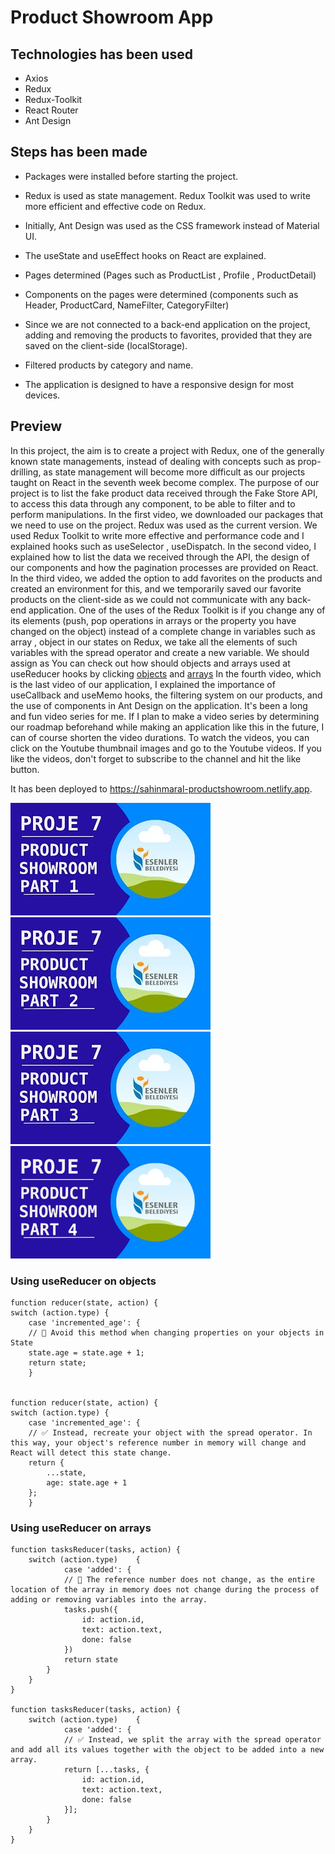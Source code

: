 <style>
    img{
        width:320px;
        height:180px
    }
</style>

# Product Showroom App

## Technologies has been used

- Axios
- Redux
- Redux-Toolkit
- React Router
- Ant Design

## Steps has been made

- Packages were installed before starting the project.

- Redux is used as state management. Redux Toolkit was used to write more efficient and effective code on Redux.

- Initially, Ant Design was used as the CSS framework instead of Material UI.

- The useState and useEffect hooks on React are explained.

- Pages determined (Pages such as ProductList , Profile , ProductDetail)

- Components on the pages were determined (components such as Header, ProductCard, NameFilter, CategoryFilter)

- Since we are not connected to a back-end application on the project, adding and removing the products to favorites, provided that they are saved on the client-side (localStorage).

- Filtered products by category and name.

- The application is designed to have a responsive design for most devices.

## Preview

In this project, the aim is to create a project with Redux, one of the generally known state managements, instead of dealing with concepts such as prop-drilling, as state management will become more difficult as our projects taught on React in the seventh week become complex. The purpose of our project is to list the fake product data received through the Fake Store API, to access this data through any component, to be able to filter and to perform manipulations.
In the first video, we downloaded our packages that we need to use on the project. Redux was used as the current version. We used Redux Toolkit to write more effective and performance code and I explained hooks such as useSelector , useDispatch.
In the second video, I explained how to list the data we received through the API, the design of our components and how the pagination processes are provided on React. In the third video, we added the option to add favorites on the products and created an environment for this, and we temporarily saved our favorite products on the client-side as we could not communicate with any back-end application. One of the uses of the Redux Toolkit is if you change any of its elements (push, pop operations in arrays or the property you have changed on the object) instead of a complete change in variables such as array , object in our states on Redux, we take all the elements of such variables with the spread operator and create a new variable. We should assign as
You can check out how should objects and arrays used at useReducer hooks by clicking [objects](#using-useReducer-on-objects) and [arrays](#using-useReducer-on-arrays) In the fourth video, which is the last video of our application, I explained the importance of useCallback and useMemo hooks, the filtering system on our products, and the use of components in Ant Design on the application. It's been a long and fun video series for me. If I plan to make a video series by determining our roadmap beforehand while making an application like this in the future, I can of course shorten the video durations. To watch the videos, you can click on the Youtube thumbnail images and go to the Youtube videos. If you like the videos, don't forget to subscribe to the channel and hit the like button.

It has been deployed to https://sahinmaral-productshowroom.netlify.app.

<a href="https://www.youtube.com/watch?v=0Jv01sym-D8"><img src="./thumbnail-1.jpg"/></a>
<a href="https://www.youtube.com/watch?v=zkRP8GVCSgw"><img src="./thumbnail-2.jpg"/></a>
<a href="https://www.youtube.com/watch?v=ub1fxYsia0U"><img src="./thumbnail-3.jpg"/></a>
<a href="https://www.youtube.com/watch?v=v4JfzUKVCDE"><img src="./thumbnail-4.jpg"/></a>

### Using useReducer on objects

    function reducer(state, action) {
    switch (action.type) {
        case 'incremented_age': {
        // 🚩 Avoid this method when changing properties on your objects in State
        state.age = state.age + 1;
        return state;
        }


    function reducer(state, action) {
    switch (action.type) {
        case 'incremented_age': {
        // ✅ Instead, recreate your object with the spread operator. In this way, your object's reference number in memory will change and React will detect this state change.
        return {
            ...state,
            age: state.age + 1
        };
        }

### Using useReducer on arrays

    function tasksReducer(tasks, action) {
        switch (action.type)    {
                case 'added': {
                // 🚩 The reference number does not change, as the entire location of the array in memory does not change during the process of adding or removing variables into the array.
                tasks.push({
                    id: action.id,
                    text: action.text,
                    done: false
                })
                return state
            }
        }
    }

    function tasksReducer(tasks, action) {
        switch (action.type)    {
                case 'added': {
                // ✅ Instead, we split the array with the spread operator and add all its values ​​together with the object to be added into a new array.
                return [...tasks, {
                    id: action.id,
                    text: action.text,
                    done: false
                }];
            }
        }
    }


